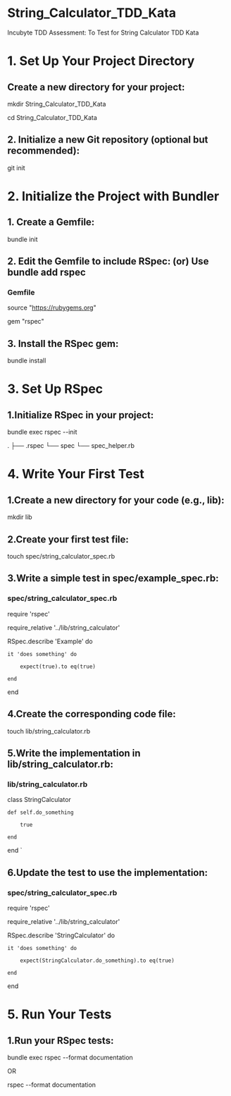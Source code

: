 # String_Calculator_TDD_Kata

Incubyte TDD Assessment: To Test for String Calculator TDD Kata

# 1. Set Up Your Project Directory

## Create a new directory for your project:

mkdir String_Calculator_TDD_Kata

cd String_Calculator_TDD_Kata

## 2. Initialize a new Git repository (optional but recommended):

git init

# 2. Initialize the Project with Bundler

## 1. Create a Gemfile:

bundle init

## 2. Edit the Gemfile to include RSpec: (or) Use bundle add rspec

### Gemfile

source "https://rubygems.org"

gem "rspec"

## 3. Install the RSpec gem:

bundle install

# 3. Set Up RSpec

## 1.Initialize RSpec in your project:

bundle exec rspec --init

.
├── .rspec
└── spec
└── spec_helper.rb

# 4. Write Your First Test

## 1.Create a new directory for your code (e.g., lib):

mkdir lib

## 2.Create your first test file:

touch spec/string_calculator_spec.rb

## 3.Write a simple test in spec/example_spec.rb:

### spec/string_calculator_spec.rb

require 'rspec'

require_relative '../lib/string_calculator'

RSpec.describe 'Example' do

    it 'does something' do

        expect(true).to eq(true)

    end

end

## 4.Create the corresponding code file:

touch lib/string_calculator.rb

## 5.Write the implementation in lib/string_calculator.rb:

### lib/string_calculator.rb

class StringCalculator

    def self.do_something

        true

    end

end
`

## 6.Update the test to use the implementation:

### spec/string_calculator_spec.rb

require 'rspec'

require_relative '../lib/string_calculator'

RSpec.describe 'StringCalculator' do

    it 'does something' do

        expect(StringCalculator.do_something).to eq(true)

    end

end

# 5. Run Your Tests

## 1.Run your RSpec tests:

bundle exec rspec --format documentation

OR

rspec --format documentation
